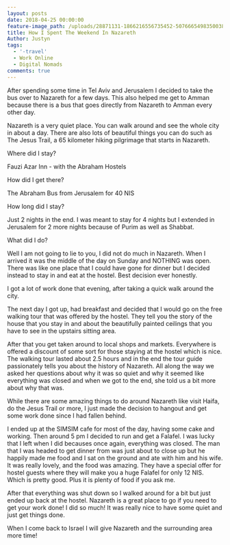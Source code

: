 ```yaml
---
layout: posts
date: 2018-04-25 00:00:00
feature-image_path: /uploads/28871131-1866216556735452-5076665498350038270-n.jpg
title: How I Spent The Weekend In Nazareth
Author: Justyn
tags:
  - '-travel'
  - Work Online
  - Digital Nomads
comments: true
---
```


After spending some time in Tel Aviv and Jerusalem I decided to take the bus over to Nazareth for a few days. This also helped me get to Amman because there is a bus that goes directly from Nazareth to Amman every other day. 

Nazareth is a very quiet place. You can walk around and see the whole city in about a day. There are also lots of beautiful things you can do such as The Jesus Trail, a 65 kilometer hiking pilgrimage that starts in Nazareth.

Where did I stay? 

Fauzi Azar Inn - with the Abraham Hostels

How did I get there?

The Abraham Bus from Jerusalem for 40 NIS

How long did I stay?

Just 2 nights in the end. I was meant to stay for 4 nights but I extended in Jerusalem for 2 more nights because of Purim as well as Shabbat.

What did I do?

Well I am not going to lie to you, I did not do much in Nazareth. When I arrived it was the middle of the day on Sunday and NOTHING was open. There was like one place that I could have gone for dinner but I decided instead to stay in and eat at the hostel. Best decision ever honestly. 

I got a lot of work done that evening, after taking a quick walk around the city. 

The next day I got up, had breakfast and decided that I would go on the free walking tour that was offered by the hostel. They tell you the story of the house that you stay in and about the beautifully painted ceilings that you have to see in the upstairs sitting area. 

After that you get taken around to local shops and markets. Everywhere is offered a discount of some sort for those staying at the hostel which is nice. The walking tour lasted about 2.5 hours and in the end the tour guide passionately tells you about the history of Nazareth. All along the way we asked her questions about why it was so quiet and why it seemed like everything was closed and when we got to the end, she told us a bit more about why that was. 

While there are some amazing things to do around Nazareth like visit Haifa, do the Jesus Trail or more, I just made the decision to hangout and get some work done since I had fallen behind. 

I ended up at the SIMSIM cafe for most of the day, having some cake and working. Then around 5 pm I decided to run and get a Falafel. I was lucky that I left when I did becauses once again, everything was closed. The man that I was headed to get dinner from was just about to close up but he happily made me food and I sat on the ground and ate with him and his wife. It was really lovely, and the food was amazing. They have a special offer for hostel guests where they will make you a huge Falafel for only 12 NIS. Which is pretty good. Plus it is plenty of food if you ask me. 

After that everything was shut down so I walked around for a bit but just ended up back at the hostel. Nazareth is a great place to go if you need to get your work done! I did so much! It was really nice to have some quiet and just get things done. 

When I come back to Israel I will give Nazareth and the surrounding area more time! 
